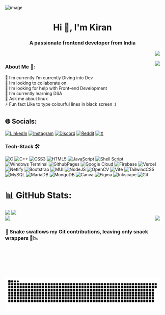 ![image](https://github.com/Kane-dylan/Kane-dylan/assets/139806450/0f4b59c0-3581-496e-bb97-7f67c32a070a)


<h1 align="center">Hi 👋, I'm Kiran</h1>
<h3 align="center">A passionate frontend developer from India</h3>


<div align="right">
    
[![](https://visitcount.itsvg.in/api?id=Kane-dylan&icon=0&color=0)](https://visitcount.itsvg.in)
</div>


<img align="right"  height="200" src="https://github.com/Kane-dylan/Kane-dylan/assets/139806450/248d0142-5abb-4d84-bba3-38328fc87fda"  />

<!-- <p align="left"> <a href="https://twitter.com/kiran_das05" target="blank"><img src="https://img.shields.io/twitter/follow/kiran_das05?logo=twitter&style=for-the-badge" alt="kiran_das05" /></a> </p> -->


<h3 align="left">About Me 🙂:</h3>

🔭 I’m currently I’m currently Diving into Dev<br>
👯 I’m looking to collaborate on<br>
🤝 I’m looking for help with Front-end Development<br>
🌱 I’m currently learning DSA<br>
💬 Ask me about linux<br>
⚡ Fun fact Like to type colourful lines in black screen :)



## 🌐 Socials:
[![LinkedIn](https://img.shields.io/badge/LinkedIn-%230077B5.svg?logo=linkedin&logoColor=white)](https://linkedin.com/in/-kiran-das) 
[![Instagram](https://img.shields.io/badge/Instagram-%23E4405F.svg?logo=Instagram&logoColor=white)](https://instagram.com/here_is_kiran__) 
[![Discord](https://img.shields.io/badge/Discord-%237289DA.svg?logo=discord&logoColor=white)](https://discord.gg/kiran_das0) 
[![Reddit](https://img.shields.io/badge/Reddit-%23FF4500.svg?logo=Reddit&logoColor=white)](https://reddit.com/user/No-Dot-gg) 
[![X](https://img.shields.io/badge/X-black.svg?logo=X&logoColor=white)](https://x.com/kiran_das05) 


### Tech-Stack 🛠️
![C](https://img.shields.io/badge/c-%2300599C.svg?style=flat&logo=c&logoColor=white) 
![C++](https://img.shields.io/badge/c++-%2300599C.svg?style=flat&logo=c%2B%2B&logoColor=white) 
![CSS3](https://img.shields.io/badge/css3-%231572B6.svg?style=flat&logo=css3&logoColor=white) 
![HTML5](https://img.shields.io/badge/html5-%23E34F26.svg?style=flat&logo=html5&logoColor=white) 
![JavaScript](https://img.shields.io/badge/javascript-%23323330.svg?style=flat&logo=javascript&logoColor=%23F7DF1E) 
![Shell Script](https://img.shields.io/badge/shell_script-%23121011.svg?style=flat&logo=gnu-bash&logoColor=white) 
![Windows Terminal](https://img.shields.io/badge/Windows%20Terminal-%234D4D4D.svg?style=flat&logo=windows-terminal&logoColor=white) 
![GithubPages](https://img.shields.io/badge/github%20pages-121013?style=flat&logo=github&logoColor=white) 
![Google Cloud](https://img.shields.io/badge/GoogleCloud-%234285F4.svg?style=flat&logo=google-cloud&logoColor=white) 
![Firebase](https://img.shields.io/badge/firebase-%23039BE5.svg?style=flat&logo=firebase) 
![Vercel](https://img.shields.io/badge/vercel-%23000000.svg?style=flat&logo=vercel&logoColor=white) 
![Netlify](https://img.shields.io/badge/netlify-%23000000.svg?style=flat&logo=netlify&logoColor=#00C7B7) 
![Bootstrap](https://img.shields.io/badge/bootstrap-%238511FA.svg?style=flat&logo=bootstrap&logoColor=white) 
![MUI](https://img.shields.io/badge/MUI-%230081CB.svg?style=flat&logo=mui&logoColor=white) 
![NodeJS](https://img.shields.io/badge/node.js-6DA55F?style=flat&logo=node.js&logoColor=white) 
![OpenCV](https://img.shields.io/badge/opencv-%23white.svg?style=flat&logo=opencv&logoColor=white) 
![Vite](https://img.shields.io/badge/vite-%23646CFF.svg?style=flat&logo=vite&logoColor=white) 
![TailwindCSS](https://img.shields.io/badge/tailwindcss-%2338B2AC.svg?style=flat&logo=tailwind-css&logoColor=white) 
![MySQL](https://img.shields.io/badge/mysql-4479A1.svg?style=flat&logo=mysql&logoColor=white) 
![MariaDB](https://img.shields.io/badge/MariaDB-003545?style=flat&logo=mariadb&logoColor=white) 
![MongoDB](https://img.shields.io/badge/MongoDB-%234ea94b.svg?style=flat&logo=mongodb&logoColor=white) 
![Canva](https://img.shields.io/badge/Canva-%2300C4CC.svg?style=flat&logo=Canva&logoColor=white) 
![Figma](https://img.shields.io/badge/figma-%23F24E1E.svg?style=flat&logo=figma&logoColor=white) 
![Inkscape](https://img.shields.io/badge/Inkscape-e0e0e0?style=flat&logo=inkscape&logoColor=080A13) 
![Git](https://img.shields.io/badge/git-%23F05033.svg?style=flat&logo=git&logoColor=white)


<!--  <p align="left">
   <a href="https://www.cprogramming.com/" target="_blank" rel="noreferrer"> 
    <img src="https://raw.githubusercontent.com/devicons/devicon/master/icons/c/c-original.svg" alt="c" width="40" height="40"/> </a> <a href="https://www.w3schools.com/css/" target="_blank" rel="noreferrer"> <img src="https://raw.githubusercontent.com/devicons/devicon/master/icons/css3/css3-original-wordmark.svg" alt="css3" width="40" height="40"/> </a> <a href="https://www.figma.com/" target="_blank" rel="noreferrer"> 
      <img src="https://www.vectorlogo.zone/logos/figma/figma-icon.svg" alt="figma" width="40" height="40"/> </a> <a href="https://cloud.google.com" target="_blank" rel="noreferrer"> 
        <img src="https://www.vectorlogo.zone/logos/google_cloud/google_cloud-icon.svg" alt="gcp" width="40" height="40"/> </a> <a href="https://git-scm.com/" target="_blank" rel="noreferrer"> 
          <img src="https://www.vectorlogo.zone/logos/git-scm/git-scm-icon.svg" alt="git" width="40" height="40"/> </a> <a href="https://www.w3.org/html/" target="_blank" rel="noreferrer"> <img src="https://raw.githubusercontent.com/devicons/devicon/master/icons/html5/html5-original-wordmark.svg" alt="html5" width="40" height="40"/> </a> <a href="https://www.mathworks.com/" target="_blank" rel="noreferrer"> 
            <img src="https://upload.wikimedia.org/wikipedia/commons/2/21/Matlab_Logo.png" alt="matlab" width="40" height="40"/> </a> <a href="https://www.python.org" target="_blank" rel="noreferrer"> <img src="https://raw.githubusercontent.com/devicons/devicon/master/icons/python/python-original.svg" alt="python" width="40" height="40"/> </a>  
  <img src="https://cdn.jsdelivr.net/gh/devicons/devicon/icons/python/python-original.svg" height="30" alt="python logo"  />
  <img width="12" /> 
  <img src="https://cdn.jsdelivr.net/gh/devicons/devicon/icons/c/c-original.svg" height="30" alt="c logo"  />
  <img width="12" />
  <img src="https://cdn.jsdelivr.net/gh/devicons/devicon/icons/vscode/vscode-original.svg" height="30" alt="vscode logo"  />
  <img width="12" />
  <img src="https://cdn.jsdelivr.net/gh/devicons/devicon/icons/html5/html5-original.svg" height="30" alt="html5 logo"  />
  <img width="12" />
  <img src="https://cdn.jsdelivr.net/gh/devicons/devicon/icons/css3/css3-original.svg" height="30" alt="css3 logo"  />
  <img width="12" />
  <img src="https://cdn.jsdelivr.net/gh/devicons/devicon/icons/git/git-original.svg" height="30" alt="git logo"  />
  <img width="12" />
  <img src="https://cdn.jsdelivr.net/gh/devicons/devicon/icons/figma/figma-original.svg" height="30" alt="figma logo"  />
  <img width="12" />
  <img src="https://cdn.jsdelivr.net/gh/devicons/devicon/icons/googlecloud/googlecloud-original.svg" height="30" alt="googlecloud"  />
  <img width="12" />
  <img src="https://cdn.jsdelivr.net/gh/devicons/devicon/icons/matlab/matlab-original.svg" height="30" alt="matlab"  />
  <img width="12" />
  
</p>  -->
# 📊 GitHub Stats:

![](https://github-readme-stats.vercel.app/api?username=Kane-dylan&theme=transparent&hide_border=true&include_all_commits=false&count_private=true)
![](https://github-readme-streak-stats.herokuapp.com/?user=Kane-dylan&theme=transparent&hide_border=true)<br/>
<img align="right"  height="200" src="https://github.com/Kane-dylan/Kane-dylan/assets/139806450/8fc8558b-3a5f-45c8-a303-30fef20f50b1"  />
![](https://github-readme-stats.vercel.app/api/top-langs/?username=Kane-dylan&theme=transparent&hide_border=true&include_all_commits=false&count_private=true&layout=compact)


### 🐍 Snake swallows my Git contributions, leaving only snack wrappers 🧃📉 
<img alt="GitHub Snake" src="https://raw.githubusercontent.com/Kane-dylan/Kane-dylan/output/github-contribution-grid-snake-dark.svg" />
